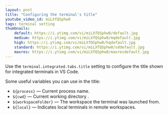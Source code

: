 ```yaml
---
layout: post
title: "Configuring the terminal's title"
youtube_video_id: miLXfQSphw0
tags: terminal setting
thumbnails:
    default: https://i.ytimg.com/vi/miLXfQSphw0/default.jpg
    medium: https://i.ytimg.com/vi/miLXfQSphw0/mqdefault.jpg
    high: https://i.ytimg.com/vi/miLXfQSphw0/hqdefault.jpg
    standard: https://i.ytimg.com/vi/miLXfQSphw0/sddefault.jpg
    maxres: https://i.ytimg.com/vi/miLXfQSphw0/maxresdefault.jpg
---
```


Use the `terminal.integrated.tabs.title` setting to configure the title shown for integrated terminals in VS Code.

Some useful variables you can use in the title:

- `${process}` — Current process name.
- `${cwd}` — Current working directory .
- `${workspaceFolder}` — The workspace the terminal was launched from.
- `${local}` — Indicates local terminals in remote workspaces.